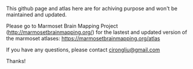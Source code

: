 This github page and atlas here are for achiving purpose and won't be maintained and updated. 


Please go to Marmoset Brain Mapping Project (http://marmosetbrainmapping.org/) for the lastest and updated version of the marmoset atlases:
https://marmosetbrainmapping.org/atlas


If you have any questions, please contact cirongliu@gmail.com

Thanks!
